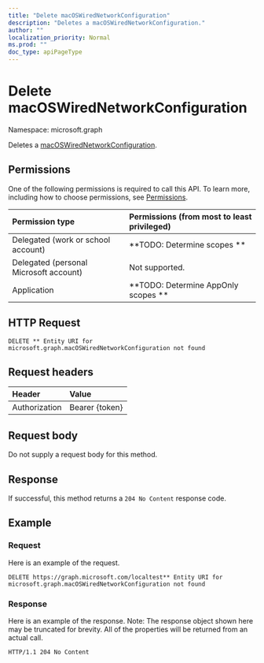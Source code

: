 ```yaml
---
title: "Delete macOSWiredNetworkConfiguration"
description: "Deletes a macOSWiredNetworkConfiguration."
author: ""
localization_priority: Normal
ms.prod: ""
doc_type: apiPageType
---
```


# Delete macOSWiredNetworkConfiguration

Namespace: microsoft.graph

Deletes a [macOSWiredNetworkConfiguration](../resources/macoswirednetworkconfiguration.md).

## Permissions
One of the following permissions is required to call this API. To learn more, including how to choose permissions, see [Permissions](/concepts/permissions-reference.md).

|Permission type|Permissions (from most to least privileged)|
|:---|:---|
|Delegated (work or school account)|**TODO: Determine scopes **|
|Delegated (personal Microsoft account)|Not supported.|
|Application|**TODO: Determine AppOnly scopes **|

## HTTP Request
<!-- {
  "blockType": "ignored"
}
-->
``` http
DELETE ** Entity URI for microsoft.graph.macOSWiredNetworkConfiguration not found
```

## Request headers
|Header|Value|
|:---|:---|
|Authorization|Bearer {token}|

## Request body
Do not supply a request body for this method.

## Response
If successful, this method returns a `204 No Content` response code.

## Example

### Request
Here is an example of the request.
<!-- {
  "blockType": "request",
  "name": "delete_macoswirednetworkconfiguration"
}
-->
``` http
DELETE https://graph.microsoft.com/localtest** Entity URI for microsoft.graph.macOSWiredNetworkConfiguration not found
```

### Response
Here is an example of the response. Note: The response object shown here may be truncated for brevity. All of the properties will be returned from an actual call.
<!-- {
  "blockType": "response",
  "truncated": true
}
-->
``` http
HTTP/1.1 204 No Content
```

